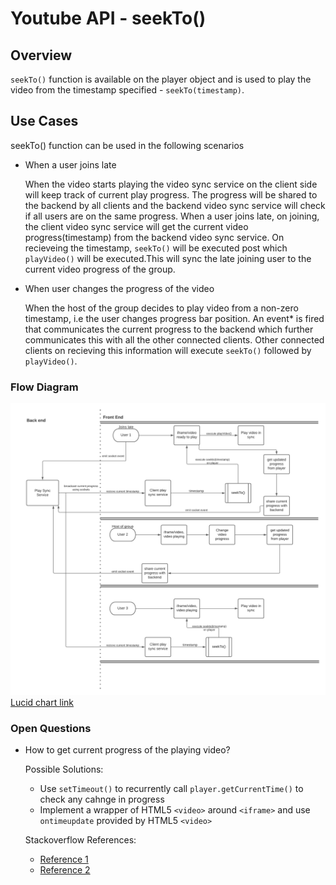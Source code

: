 # Youtube API - seekTo()

## Overview
`seekTo()` function is available on the player object and is used to play the video from the timestamp specified - `seekTo(timestamp)`.

## Use Cases  
seekTo() function can be used in the following scenarios  
* When a user joins late 

    When the video starts playing the video sync service on the client side will keep track of current play progress. The progress will be shared to the backend by all clients and the backend video sync service will check if all users are on the same progress. When a user joins late, on joining, the client video sync service will get the current video progress(timestamp) from the backend video sync service. On recieveing the timestamp, `seekTo()` will be executed post which `playVideo()` will be executed.This will sync the late joining user to the current video progress of the group.  

* When user changes the progress of the video  

    When the host of the group decides to play video from a non-zero timestamp, i.e the user changes progress bar position. An event* is fired that communicates the current progress to the backend which further communicates this with all the other connected clients. Other connected clients on recieving this information will execute `seekTo()` followed by `playVideo()`.
    
### Flow Diagram
![alt text](../flow-diagrams/seekTo-flow.png)
[Lucid chart link](https://lucid.app/lucidchart/invitations/accept/inv_2a7ff478-576c-4502-951f-c550e590a4c8?viewport_loc=-897%2C-173%2C3640%2C1785%2C0_0)

### Open Questions
* How to get current progress of the playing video?
    
    Possible Solutions:  
    * Use `setTimeout()` to recurrently call `player.getCurrentTime()` to check any cahnge in progress   
    * Implement a wrapper of HTML5 `<video>` around `<iframe>` and use `ontimeupdate` provided by HTML5 `<video>`  

    Stackoverflow References:  
    * [Reference 1](https://stackoverflow.com/questions/9914373/ontimeupdate-with-youtube-api/51552777)  
    * [Reference 2](https://stackoverflow.com/questions/54499081/how-to-register-event-to-youtube-video-play-progress) 